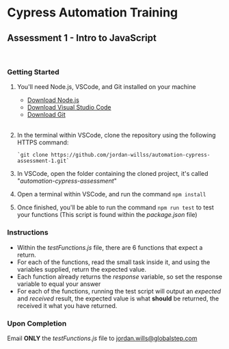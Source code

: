 # Cypress Automation Training
## Assessment 1 - Intro to JavaScript
<br/>

### Getting Started

<ol>
<li>
 
 You'll need Node.js, VSCode, and Git installed on your machine
  - [Download Node.js](https://nodejs.org/en/)
  - [Download Visual Studio Code](https://code.visualstudio.com/download)
  - [Download Git](https://git-scm.com/downloads)

</li>
<br/>

<li>

In the terminal within VSCode, clone the repository using the following HTTPS command:
<br/>

    `git clone https://github.com/jordan-willss/automation-cypress-assessment-1.git`

</li>
<li>

In VSCode, open the folder containing the cloned project, it's called "*automation-cypress-assessment*"

</li>
<li>

Open a terminal within VSCode, and run the command `npm install`

</li>
<li>

Once finished, you'll be able to run the command `npm run test` to test your functions (This script is found within the *package.json* file)

</li>
</ol>

### Instructions
- Within the *testFunctions.js* file, there are 6 functions that expect a return.
- For each of the functions, read the small task inside it, and using the variables supplied, return the expected value.
- Each function already returns the *response* variable, so set the response variable to equal your answer
- For each of the functions, running the test script will output an *expected* and *received* result, the expected value is what **should** be returned, the received it what you have returned.

### Upon Completion
Email **ONLY** the *testFunctions.js* file to jordan.wills@globalstep.com
